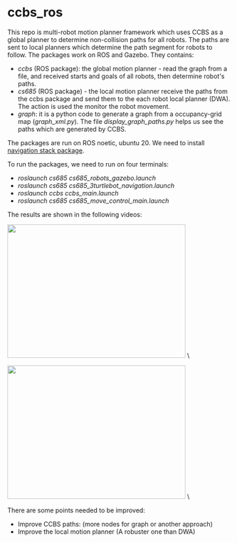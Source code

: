 # ccbs_ros
This repo is multi-robot motion planner framework which uses CCBS as a global planner to determine non-collision paths for all robots. The paths are sent to local planners which determine the path segment for robots to follow. The packages work on ROS and Gazebo. They contains: 
- *ccbs* (ROS package): the global motion planner - read the graph from a file, and received starts and goals of all robots, then determine robot's paths. 
- *cs685* (ROS package) - the local motion planner receive the paths from the ccbs package and send them to the each robot local planner (DWA). The action is used the monitor the robot movement.  
- *graph*: it is a python code to generate a graph from a occupancy-grid map (*graph_xml.py*). The file *display_graph_paths.py* helps us see the paths which are generated by CCBS. 

The packages are run on ROS noetic, ubuntu 20. We need to install [navigation stack package](https://github.com/ros-planning/navigation).

To run the packages, we need to run on four terminals:
- *roslaunch cs685 cs685_robots_gazebo.launch*
- *roslaunch cs685 cs685_3turtlebot_navigation.launch*
- *roslaunch ccbs ccbs_main.launch*
- *roslaunch cs685 cs685_move_control_main.launch* 

The results are shown in the following videos: 

<!-- [![2 robots ](https://github.com/buivn/images/blob/master/2robots_ccbs_ros.png)](https://youtu.be/3cM25l3SEEg) \ -->
<a href="https://youtu.be/3cM25l3SEEg" title="2 robots"><img src="https://github.com/buivn/images/blob/master/2robots_ccbs_ros.png" width="400" height="300"></a> \

<a href="https://youtu.be/q7LwcfWmWbQ" title="3 robots"><img src="https://github.com/buivn/images/blob/master/3robots_ccbs_ros.png" width="400" height="300"></a> \
<!-- [![3 robots ](https://github.com/buivn/images/blob/master/3robots_ccbs_ros.png)](https://youtu.be/q7LwcfWmWbQ)\ -->

There are some points needed to be improved:
- Improve CCBS paths: (more nodes for graph or another approach) 
- Improve the local motion planner (A robuster one than DWA)
